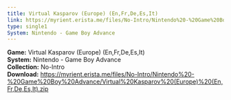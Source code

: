 ```yaml
---
title: Virtual Kasparov (Europe) (En,Fr,De,Es,It)
link: https://myrient.erista.me/files/No-Intro/Nintendo%20-%20Game%20Boy%20Advance/Virtual%20Kasparov%20(Europe)%20(En,Fr,De,Es,It).zip
type: single1
System: Nintendo - Game Boy Advance
---
```

<b>Game:</b> Virtual Kasparov (Europe) (En,Fr,De,Es,It)<br>
<b>System:</b> Nintendo - Game Boy Advance<br>
<b>Collection:</b> No-Intro<br>
<b>Download:</b> https://myrient.erista.me/files/No-Intro/Nintendo%20-%20Game%20Boy%20Advance/Virtual%20Kasparov%20(Europe)%20(En,Fr,De,Es,It).zip